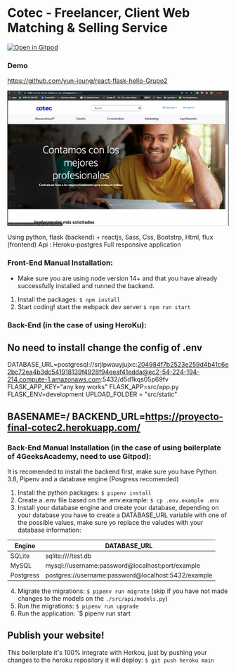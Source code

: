 # Cotec - Freelancer, Client Web Matching & Selling Service
[![Open in Gitpod](https://gitpod.io/button/open-in-gitpod.svg)](https://gitpod.io#https://github.com/4GeeksAcademy/react-flask-hello.git)

### Demo
https://github.com/yun-joung/react-flask-hello-Grupo2

[![Video Label](src/youtube.png)](https://youtu.be/JCL8xv5wyTo)



Using python, flask (backend) + reactjs, Sass, Css, Bootstrp, Html, flux (frontend)
Api : Heroku-postgres
Full responsive application

### Front-End Manual Installation:

- Make sure you are using node version 14+ and that you have already successfully installed and runned the backend.

1. Install the packages: `$ npm install`
2. Start coding! start the webpack dev server `$ npm run start`

### Back-End (in the case of using HeroKu):
No need to install 
change the config of .env 
---------------------------------------------------------------------------------------------------------------------------------------------------------------
DATABASE_URL=postgresql://srjlpwauyjujxc:204984f7b2523e259d4b41c6e2bc72ea4b3dc541918139f4928f94eeaf41edda@ec2-54-224-194-214.compute-1.amazonaws.com:5432/d5d1kqs05p69fv
FLASK_APP_KEY="any key works"
FLASK_APP=src/app.py
FLASK_ENV=development
UPLOAD_FOLDER = "src/static"

BASENAME=/
BACKEND_URL=https://proyecto-final-cotec2.herokuapp.com/
---------------------------------------------------------------------------------------------------------------------------------------------------------------

### Back-End Manual Installation (in the case of using boilerplate of 4GeeksAcademy, need to use Gitpod):

It is recomended to install the backend first, make sure you have Python 3.8, Pipenv and a database engine (Posgress recomended)

1. Install the python packages: `$ pipenv install`
2. Create a .env file based on the .env.example: `$ cp .env.example .env`
3. Install your database engine and create your database, depending on your database you have to create a DATABASE_URL variable with one of the possible values, make sure yo replace the valudes with your database information:

| Engine	| DATABASE_URL 						|
| ------------- | ----------------------------------------------------- |
| SQLite	| sqlite:////test.db	 				|
| MySQL		| mysql://username:password@localhost:port/example	|
| Postgress	| postgres://username:password@localhost:5432/example 	|

4. Migrate the migrations: `$ pipenv run migrate` (skip if you have not made changes to the models on the `./src/api/models.py`)
5. Run the migrations: `$ pipenv run upgrade`
6. Run the application: `$ pipenv run start


## Publish your website!

This boilerplate it's 100% integrate with Herkou, just by pushing your changes to the heroku repository it will deploy: `$ git push heroku main`
